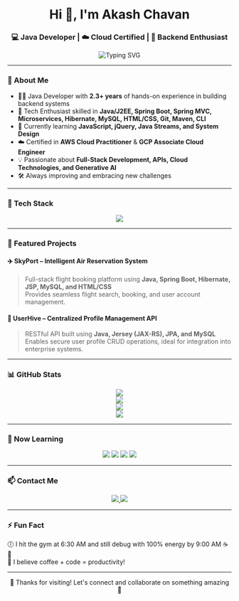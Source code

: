 <h1 align="center">Hi 👋, I'm Akash Chavan</h1>
<h3 align="center">💻 Java Developer | ☁️ Cloud Certified | 🚀 Backend Enthusiast</h3>

<p align="center">
  <img src="https://readme-typing-svg.herokuapp.com?font=Fira+Code&weight=500&size=22&duration=3000&pause=1000&color=00F7FF&center=true&vCenter=true&width=435&lines=Passionate+Java+Developer;Cloud+Explorer+%7C+Backend+Engineer;Lifelong+Learner+%F0%9F%93%9A;Let%27s+build+something+awesome+%F0%9F%94%A5" alt="Typing SVG" />
</p>

---

### 🌟 About Me

- 🧑‍💻 Java Developer with **2.3+ years** of hands-on experience in building backend systems  
- 🔧 Tech Enthusiast skilled in **Java/J2EE, Spring Boot, Spring MVC, Microservices, Hibernate, MySQL, HTML/CSS, Git, Maven, CLI**
- 📖 Currently learning **JavaScript, jQuery, Java Streams, and System Design**
- ☁️ Certified in **AWS Cloud Practitioner** & **GCP Associate Cloud Engineer**
- 💡 Passionate about **Full-Stack Development, APIs, Cloud Technologies, and Generative AI**
- 🛠️ Always improving and embracing new challenges

---

### 🔧 Tech Stack

<p align="center">
  <img src="https://skillicons.dev/icons?i=java,spring,hibernate,mysql,html,css,javascript,jquery,git,maven,github,linux,aws,gcp" />
</p>

---

### 🚀 Featured Projects

#### ✈️ SkyPort – Intelligent Air Reservation System
> Full-stack flight booking platform using **Java, Spring Boot, Hibernate, JSP, MySQL, and HTML/CSS**  
> Provides seamless flight search, booking, and user account management.

#### 👤 UserHive – Centralized Profile Management API
> RESTful API built using **Java, Jersey (JAX-RS), JPA, and MySQL**  
> Enables secure user profile CRUD operations, ideal for integration into enterprise systems.

---

### 📊 GitHub Stats

<p align="center">
  <!-- Animated Greetings -->
  <img src="https://readme-typing-svg.demolab.com?font=Fira+Code&size=30&pause=1000&color=00F7E7&center=true&vCenter=true&width=700&lines=Welcome+to+My+GitHub+Profile!;I'm+Akash+Chavan;Java+Developer+%7C+Full-Stack+Developer;AWS+Certified+%7C+Cloud+Engineer;Passionate+about+Tech+%26+AI" />
  <br />
  
  <!-- GitHub Stats: Custom Badge -->
  <img src="https://img.shields.io/badge/Total+Commits-550+-brightgreen?style=for-the-badge&logo=github" />
  <br />
  
  <!-- Contribution Graph -->
  <img src="https://github-readme-activity-graph.vercel.app/graph?username=akashchavan22&theme=tokyonight&hide_border=true" />
  <br />
  
  <!-- Programming Language Usage -->
  <img src="https://github-readme-stats.vercel.app/api/top-langs/?username=akashchavan22&layout=compact&theme=tokyonight&hide_border=true" />
</p>


---

### 🧠 Now Learning

<p align="center">
  <img src="https://img.shields.io/badge/-JavaScript-black?style=for-the-badge&logo=javascript" />
  <img src="https://img.shields.io/badge/-JQuery-blue?style=for-the-badge&logo=jquery&logoColor=white" />
  <img src="https://img.shields.io/badge/-Java%20Streams-orange?style=for-the-badge" />
  <img src="https://img.shields.io/badge/-System%20Design-red?style=for-the-badge" />
</p>

---

### 📫 Contact Me

<p align="center">
  <!-- Email Button -->
  <a href="mailto:akash.chavan.official1@gmail.com">
    <img src="https://img.shields.io/badge/Email-akash.chavan.official1%40gmail.com-darkblue?style=for-the-badge&logo=gmail&logoColor=white"/>
  </a>

  <!-- LinkedIn Button -->
  <a href="https://www.linkedin.com/in/akashchavan22/">
    <img src="https://img.shields.io/badge/LinkedIn-Connect-blue?style=for-the-badge&logo=linkedin" />
  </a>
</p>


---

### ⚡ Fun Fact

🕕 I hit the gym at 6:30 AM and still debug with 100% energy by 9:00 AM ☕💪  
🤖 I believe coffee + code = productivity!

---

<p align="center">💙 Thanks for visiting! Let's connect and collaborate on something amazing 🚀</p>
